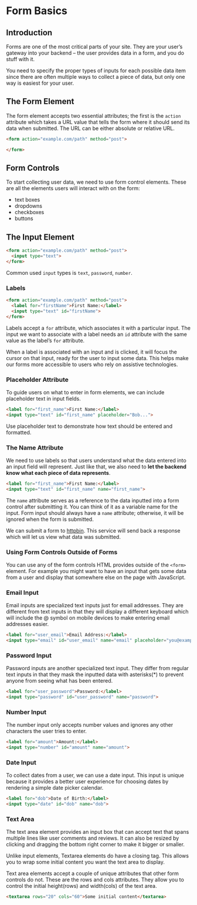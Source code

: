 <link rel="stylesheet" href="./style.css">

# Form Basics

## Introduction

Forms are one of the most critical parts of your site. They are your user’s gateway into your backend – the user provides data in a form, and you do stuff with it.

You need to specify the proper types of inputs for each possible data item since there are often multiple ways to collect a piece of data, but only one way is easiest for your user.

## The Form Element

The form element accepts two essential attributes; the first is the `action` attribute which takes a URL value that tells the form where it should send its data when submitted. The URL can be either absolute or relative URL.

```html
<form action="example.com/path" method="post">

</form>
```

## Form Controls
To start collecting user data, we need to use form control elements. These are all the elements users will interact with on the form:
- text boxes
- dropdowns
- checkboxes
- buttons

## The Input Element

```html
<form action="example.com/path" method="post">
  <input type="text">
</form>
```

Common used `input` types is `text`, `password`, `number`. 

### Labels

```html
<form action="example.com/path" method="post">
  <label for="firstName">First Name:</label>
  <input type="text" id="firstName">
</form>
```

Labels accept a `for` attribute, which associates it with a particular input. The input we want to associate with a label needs an `id` attribute with the same value as the label’s `for` attribute.

When a label is associated with an input and is clicked, it will focus the cursor on that input, ready for the user to input some data. This helps make our forms more accessible to users who rely on assistive technologies. 

### Placeholder Attribute
To guide users on what to enter in form elements, we can include placeholder text in input fields.

``` html
<label for="first_name">First Name:</label>
<input type="text" id="first_name" placeholder="Bob...">
```

Use placeholder text to demonstrate how text should be entered and formatted. 

### The Name Attribute
We need to use labels so that users understand what the data entered into an input field will represent. Just like that, we also need to **let the backend know what each piece of data represents**.

``` html
<label for="first_name">First Name:</label>
<input type="text" id="first_name" name="first_name">
```

The `name` attribute serves as a reference to the data inputted into a form control after submitting it. You can think of it as a variable name for the input. Form input should always have a `name` attribute; otherwise, it will be ignored when the form is submitted.

We can submit a form to [httpbin](http://httpbin.org/). This service will send back a response which will let us view what data was submitted. 

### Using Form Controls Outside of Forms
You can use any of the form controls HTML provides outside of the `<form>` element. For example you might want to have an input that gets some data from a user and display that somewhere else on the page with JavaScript.

### Email Input
Email inputs are specialized text inputs just for email addresses. They are different from text inputs in that they will display a different keyboard which will include the @ symbol on mobile devices to make entering email addresses easier.

```html
<label for="user_email">Email Address:</label>
<input type="email" id="user_email" name="email" placeholder="you@example.com">
```

### Password Input
Password inputs are another specialized text input. They differ from regular text inputs in that they mask the inputted data with asterisks(*) to prevent anyone from seeing what has been entered.
```html
<label for="user_password">Password:</label>
<input type="password" id="user_password" name="password">
```

### Number Input
The number input only accepts number values and ignores any other characters the user tries to enter.
```html
<label for="amount">Amount:</label>
<input type="number" id="amount" name="amount">
```

### Date Input
To collect dates from a user, we can use a date input. This input is unique because it provides a better user experience for choosing dates by rendering a simple date picker calendar.
```html
<label for="dob">Date of Birth:</label>
<input type="date" id="dob" name="dob">
```

### Text Area
The text area element provides an input box that can accept text that spans multiple lines like user comments and reviews. It can also be resized by clicking and dragging the bottom right corner to make it bigger or smaller.

Unlike input elements, Textarea elements do have a closing tag. This allows you to wrap some initial content you want the text area to display.

Text area elements accept a couple of unique attributes that other form controls do not. These are the rows and cols attributes. They allow you to control the initial height(rows) and width(cols) of the text area.

```html
<textarea rows="20" cols="60">Some initial content</textarea>
```